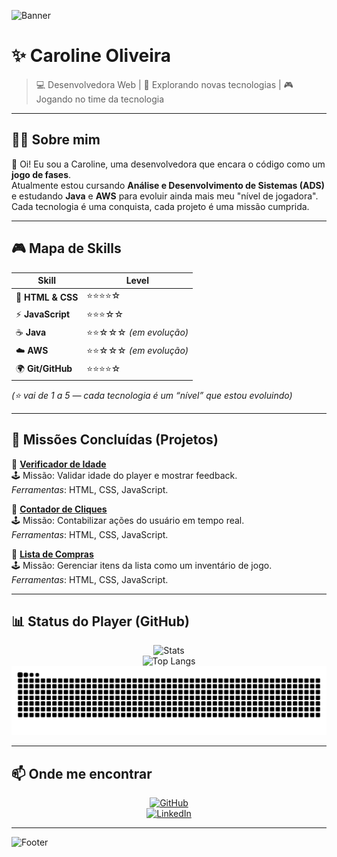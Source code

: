 ![Banner](https://capsule-render.vercel.app/api?type=waving&color=8A2BE2&height=200&section=header&text=Caroline%20Oliveira%20🎮&fontSize=40&fontColor=fff&animation=twinkling&fontAlignY=35)

# ✨ Caroline Oliveira  

> 💻 Desenvolvedora Web | 🚀 Explorando novas tecnologias | 🎮 Jogando no time da tecnologia  

---

## 🧑‍🚀 Sobre mim  
👋 Oi! Eu sou a Caroline, uma desenvolvedora que encara o código como um **jogo de fases**.  
Atualmente estou cursando **Análise e Desenvolvimento de Sistemas (ADS)** e estudando **Java** e **AWS** para evoluir ainda mais meu "nível de jogadora".  
Cada tecnologia é uma conquista, cada projeto é uma missão cumprida.  

---

## 🎮 Mapa de Skills  

| Skill | Level |
|-------|-------|
| 🧱 **HTML & CSS** | ⭐⭐⭐⭐☆ |
| ⚡ **JavaScript** | ⭐⭐⭐☆☆ |
| ☕ **Java** | ⭐⭐☆☆☆ *(em evolução)* |
| ☁️ **AWS** | ⭐⭐☆☆☆ *(em evolução)* |
| 🌍 **Git/GitHub** | ⭐⭐⭐⭐☆ |

*(⭐ vai de 1 a 5 — cada tecnologia é um “nível” que estou evoluindo)*  

---

## 🌟 Missões Concluídas (Projetos)  

🔹 **[Verificador de Idade](https://github.com/CarolineOliveiraSilva/projeto-verificadordeidade)**  
🕹️ Missão: Validar idade do player e mostrar feedback.  
*Ferramentas*: HTML, CSS, JavaScript.  

🔹 **[Contador de Cliques](https://github.com/CarolineOliveiraSilva/Contador-de-cliques)**  
🕹️ Missão: Contabilizar ações do usuário em tempo real.  
*Ferramentas*: HTML, CSS, JavaScript.  

🔹 **[Lista de Compras](https://github.com/CarolineOliveiraSilva/Lista-de-compras)**  
🕹️ Missão: Gerenciar itens da lista como um inventário de jogo.  
*Ferramentas*: HTML, CSS, JavaScript.  

---

## 📊 Status do Player (GitHub)  

<div align="center">

![Stats](https://github-readme-stats.vercel.app/api?username=CarolineOliveiraSilva&show_icons=true&theme=radical)  
![Top Langs](https://github-readme-stats.vercel.app/api/top-langs/?username=CarolineOliveiraSilva&layout=compact&theme=radical)  
![Snake animation](https://raw.githubusercontent.com/CarolineOliveiraSilva/CarolineOliveiraSilva/output/snake.svg)

</div>

---

## 📫 Onde me encontrar  

<div align="center">

[![GitHub](https://img.shields.io/badge/GitHub-181717?style=for-the-badge&logo=github&logoColor=fff)](https://github.com/CarolineOliveiraSilva)  
[![LinkedIn](https://img.shields.io/badge/LinkedIn-0A66C2?style=for-the-badge&logo=linkedin&logoColor=fff)](https://www.linkedin.com/in/caroline-oliveira-828504365)  

</div>

---

![Footer](https://capsule-render.vercel.app/api?type=transparent&fontColor=8A2BE2&height=120&section=footer&text=✨+“Cada+linha+de+código+é+XP+✨&fontSize=20)



